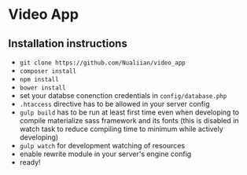 # Video App

## Installation instructions
* `git clone https://github.com/Nualiian/video_app`
* `composer install`
* `npm install`
* `bower install`
* set your databse conenction credentials in `config/database.php`
* `.htaccess` directive has to be allowed in your server config
* `gulp build` has to be run at least first time even when developing to compile materialize sass framework and its fonts (this is disabled in watch task to reduce compiling time to minimum while actively developing)
* `gulp watch` for development watching of resources
* enable rewrite module in your server's engine config
* ready!

